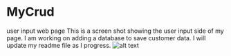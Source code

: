 # MyCrud
user input web page
This is a screen shot showing the user input side of my page.
I am working on adding a database to save customer data.
I will update my readme file as I progress.
![alt text](screenshots/filename.png "Description goes here")


